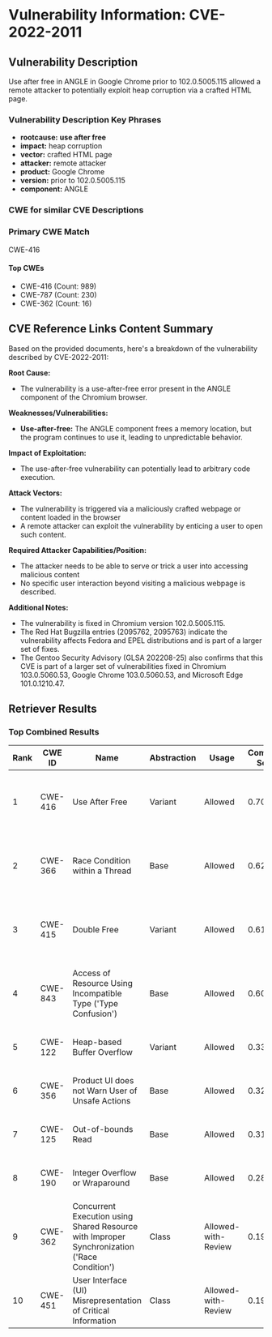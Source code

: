 # Vulnerability Information: CVE-2022-2011

## Vulnerability Description
Use after free in ANGLE in Google Chrome prior to 102.0.5005.115 allowed a remote attacker to potentially exploit heap corruption via a crafted HTML page.

### Vulnerability Description Key Phrases
- **rootcause:** **use after free**
- **impact:** heap corruption
- **vector:** crafted HTML page
- **attacker:** remote attacker
- **product:** Google Chrome
- **version:** prior to 102.0.5005.115
- **component:** ANGLE

### CWE for similar CVE Descriptions
### Primary CWE Match
CWE-416

#### Top CWEs
- CWE-416 (Count: 989)
- CWE-787 (Count: 230)
- CWE-362 (Count: 16)

## CVE Reference Links Content Summary
Based on the provided documents, here's a breakdown of the vulnerability described by CVE-2022-2011:

**Root Cause:**
*   The vulnerability is a use-after-free error present in the ANGLE component of the Chromium browser.

**Weaknesses/Vulnerabilities:**
*   **Use-after-free:** The ANGLE component frees a memory location, but the program continues to use it, leading to unpredictable behavior.

**Impact of Exploitation:**
*   The use-after-free vulnerability can potentially lead to arbitrary code execution.

**Attack Vectors:**
*   The vulnerability is triggered via a maliciously crafted webpage or content loaded in the browser
*   A remote attacker can exploit the vulnerability by enticing a user to open such content.

**Required Attacker Capabilities/Position:**
*   The attacker needs to be able to serve or trick a user into accessing malicious content
*   No specific user interaction beyond visiting a malicious webpage is described.

**Additional Notes:**
*   The vulnerability is fixed in Chromium version 102.0.5005.115.
*   The Red Hat Bugzilla entries (2095762, 2095763) indicate the vulnerability affects Fedora and EPEL distributions and is part of a larger set of fixes.
*   The Gentoo Security Advisory (GLSA 202208-25) also confirms that this CVE is part of a larger set of vulnerabilities fixed in Chromium 103.0.5060.53, Google Chrome 103.0.5060.53, and Microsoft Edge 101.0.1210.47.

## Retriever Results

### Top Combined Results

| Rank | CWE ID | Name | Abstraction | Usage | Combined Score | Retrievers | Individual Scores |
|------|--------|------|-------------|-------|---------------|------------|-------------------|
| 1 | CWE-416 | Use After Free | Variant | Allowed | 0.7059 | dense, sparse, graph | dense: 0.642, sparse: 0.264, graph: 0.819 |
| 2 | CWE-366 | Race Condition within a Thread | Base | Allowed | 0.6217 | dense, sparse, graph | dense: 0.568, sparse: 0.213, graph: 0.603 |
| 3 | CWE-415 | Double Free | Variant | Allowed | 0.6190 | dense, sparse, graph | dense: 0.529, sparse: 0.205, graph: 0.808 |
| 4 | CWE-843 | Access of Resource Using Incompatible Type ('Type Confusion') | Base | Allowed | 0.6065 | dense, sparse, graph | dense: 0.504, sparse: 0.190, graph: 0.687 |
| 5 | CWE-122 | Heap-based Buffer Overflow | Variant | Allowed | 0.3348 | dense, sparse | dense: 0.520, sparse: 0.179 |
| 6 | CWE-356 | Product UI does not Warn User of Unsafe Actions | Base | Allowed | 0.3278 | dense, sparse | dense: 0.496, sparse: 0.139 |
| 7 | CWE-125 | Out-of-bounds Read | Base | Allowed | 0.3130 | dense, sparse | dense: 0.483, sparse: 0.124 |
| 8 | CWE-190 | Integer Overflow or Wraparound | Base | Allowed | 0.2899 | sparse, graph | sparse: 0.131, graph: 0.602 |
| 9 | CWE-362 | Concurrent Execution using Shared Resource with Improper Synchronization ('Race Condition') | Class | Allowed-with-Review | 0.1984 | dense, sparse | dense: 0.484, sparse: 0.167 |
| 10 | CWE-451 | User Interface (UI) Misrepresentation of Critical Information | Class | Allowed-with-Review | 0.1911 | dense, sparse | dense: 0.502, sparse: 0.130 |

